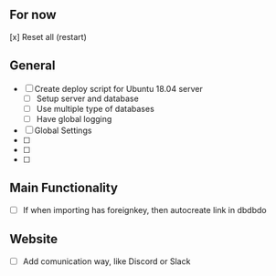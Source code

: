 
## For now
[x] Reset all (restart)
## General
* [ ] Create deploy script for Ubuntu 18.04 server
    * [ ] Setup server and database
    * [ ] Use multiple type of databases
    * [ ] Have global logging
* [ ] Global Settings
* [ ] 
* [ ] 
* [ ] 

## Main Functionality
* [ ] If when importing has foreignkey, then autocreate link in dbdbdo

## Website
* [ ] Add comunication way, like Discord or Slack
